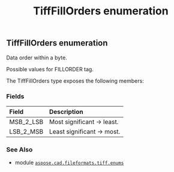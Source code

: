 ﻿---
title: TiffFillOrders enumeration
second_title: Aspose.CAD for Python via .NET API References
description: 
type: docs
weight: 80
url: /python-net/aspose.cad.fileformats.tiff.enums/tifffillorders/
is_root: false
---

## TiffFillOrders enumeration

Data order within a byte.

Possible values for FILLORDER tag.



The TiffFillOrders type exposes the following members:

### Fields
| Field | Description |
| :- | :- |
| MSB_2_LSB | Most significant -> least. |
| LSB_2_MSB | Least significant -> most. |



### See Also
* module [`aspose.cad.fileformats.tiff.enums`](..)
